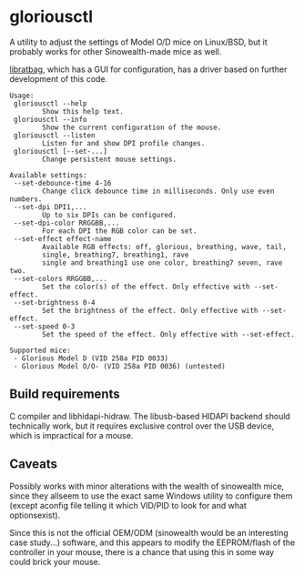 gloriousctl
===========

A utility to adjust the settings of Model O/D mice on Linux/BSD, but it probably
works for other Sinowealth-made mice as well.

[libratbag](https://github.com/libratbag), which has a GUI
for configuration, has a driver based on further development of this code.

    Usage:
     gloriousctl --help
            Show this help text.
     gloriousctl --info
            Show the current configuration of the mouse.
     gloriousctl --listen
            Listen for and show DPI profile changes.
     gloriousctl [--set-...]
            Change persistent mouse settings.

    Available settings:
     --set-debounce-time 4-16
            Change click debounce time in milliseconds. Only use even numbers.
     --set-dpi DPI1,...
            Up to six DPIs can be configured.
     --set-dpi-color RRGGBB,...
            For each DPI the RGB color can be set.
     --set-effect effect-name
            Available RGB effects: off, glorious, breathing, wave, tail,
            single, breathing7, breathing1, rave
            single and breathing1 use one color, breathing7 seven, rave two.
     --set-colors RRGGBB,...
            Set the color(s) of the effect. Only effective with --set-effect.
     --set-brightness 0-4
            Set the brightness of the effect. Only effective with --set-effect.
     --set-speed 0-3
            Set the speed of the effect. Only effective with --set-effect.

    Supported mice:
     - Glorious Model D (VID 258a PID 0033)
     - Glorious Model O/O- (VID 258a PID 0036) (untested)

Build requirements
------------------

C compiler and libhidapi-hidraw. The libusb-based HIDAPI backend
should technically work, but it requires exclusive control over the
USB device, which is impractical for a mouse.

Caveats
-------

Possibly works with minor alterations with the wealth of sinowealth mice,
since they allseem to use the exact same Windows utility to 
configure them (except aconfig file telling it which VID/PID 
to look for and what optionsexist).

Since this is not the official OEM/ODM (sinowealth would be an
interesting case study...) software, and this appears to modify the
EEPROM/flash of the controller in your mouse, there is a chance that
using this in some way could brick your mouse.
